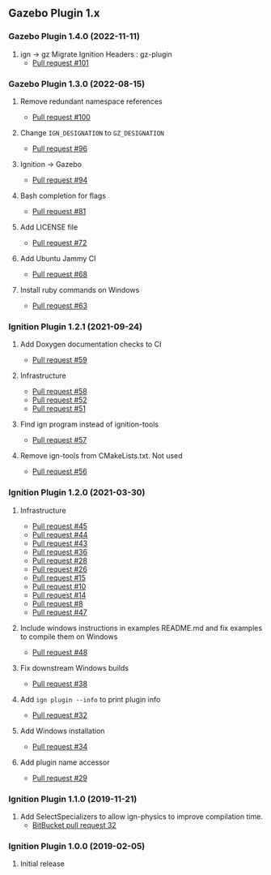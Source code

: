 ## Gazebo Plugin 1.x

### Gazebo Plugin 1.4.0 (2022-11-11)

1. ign -> gz Migrate Ignition Headers : gz-plugin
    * [Pull request #101](https://github.com/gazebosim/gz-plugin/pull/101)

### Gazebo Plugin 1.3.0 (2022-08-15)

1. Remove redundant namespace references
    * [Pull request #100](https://github.com/gazebosim/gz-plugin/pull/100)

1. Change `IGN_DESIGNATION` to `GZ_DESIGNATION`
    * [Pull request #96](https://github.com/gazebosim/gz-plugin/pull/96)

1. Ignition -> Gazebo
    * [Pull request #94](https://github.com/gazebosim/gz-plugin/pull/94)

1. Bash completion for flags
    * [Pull request #81](https://github.com/gazebosim/gz-plugin/pull/81)

1. Add LICENSE file
    * [Pull request #72](https://github.com/gazebosim/gz-plugin/pull/72)

1. Add Ubuntu Jammy CI
    * [Pull request #68](https://github.com/gazebosim/gz-plugin/pull/68)

1. Install ruby commands on Windows
    * [Pull request #63](https://github.com/gazebosim/gz-plugin/pull/63)

### Ignition Plugin 1.2.1 (2021-09-24)

1. Add Doxygen documentation checks to CI
    * [Pull request #59](https://github.com/ignitionrobotics/ign-plugin/pull/59)

1. Infrastructure
    * [Pull request #58](https://github.com/ignitionrobotics/ign-plugin/pull/58)
    * [Pull request #52](https://github.com/ignitionrobotics/ign-plugin/pull/52)
    * [Pull request #51](https://github.com/ignitionrobotics/ign-plugin/pull/51)

1. Find ign program instead of ignition-tools
    * [Pull request #57](https://github.com/ignitionrobotics/ign-plugin/pull/57)

1. Remove ign-tools from CMakeLists.txt. Not used
    * [Pull request #56](https://github.com/ignitionrobotics/ign-plugin/pull/56)

### Ignition Plugin 1.2.0 (2021-03-30)

1. Infrastructure
    * [Pull request #45](https://github.com/ignitionrobotics/ign-plugin/pull/45)
    * [Pull request #44](https://github.com/ignitionrobotics/ign-plugin/pull/44)
    * [Pull request #43](https://github.com/ignitionrobotics/ign-plugin/pull/43)
    * [Pull request #36](https://github.com/ignitionrobotics/ign-plugin/pull/36)
    * [Pull request #28](https://github.com/ignitionrobotics/ign-plugin/pull/28)
    * [Pull request #26](https://github.com/ignitionrobotics/ign-plugin/pull/26)
    * [Pull request #15](https://github.com/ignitionrobotics/ign-plugin/pull/15)
    * [Pull request #10](https://github.com/ignitionrobotics/ign-plugin/pull/10)
    * [Pull request #14](https://github.com/ignitionrobotics/ign-plugin/pull/14)
    * [Pull request #8](https://github.com/ignitionrobotics/ign-plugin/pull/8)
    * [Pull request #47](https://github.com/ignitionrobotics/ign-plugin/pull/47)

1. Include windows instructions in examples README.md and fix examples to compile them on Windows
    * [Pull request #48](https://github.com/ignitionrobotics/ign-plugin/pull/48)

1. Fix downstream Windows builds
    * [Pull request #38](https://github.com/ignitionrobotics/ign-plugin/pull/38)

1. Add `ign plugin --info` to print plugin info
    * [Pull request #32](https://github.com/ignitionrobotics/ign-plugin/pull/32)

1. Add Windows installation
    * [Pull request #34](https://github.com/ignitionrobotics/ign-plugin/pull/34)

1. Add plugin name accessor
    * [Pull request #29](https://github.com/ignitionrobotics/ign-plugin/pull/29)

### Ignition Plugin 1.1.0 (2019-11-21)

1. Add SelectSpecializers to allow ign-physics to improve compilation time.
    * [BitBucket pull request 32](https://osrf-migration.github.io/ignition-gh-pages/#!/ignitionrobotics/ign-physics/pull-requests/32)

### Ignition Plugin 1.0.0 (2019-02-05)

1. Initial release

